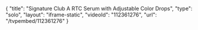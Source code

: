 {
    "title": "Signature Club A RTC Serum with Adjustable Color Drops",
    "type": "solo",
    "layout": "iframe-static",
    "videoId": "112361276",
    "url": "\/tvpembed\/112361276"
}